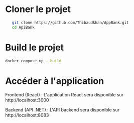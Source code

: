 # Cloner le projet

````bash
   git clone https://github.com/Thibaudkhan/AppBank.git
   cd ApiBank
````

# Build le projet
````bash
docker-compose up --build
````
# Accéder à l'application

Frontend (React) : L'application React sera disponible sur http://localhost:3000

Backend (API .NET) : L'API backend sera disponible sur http://localhost:8083
